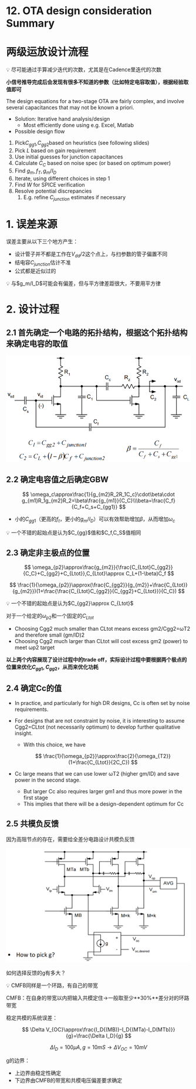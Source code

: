 # 12. OTA design consideration Summary

# 两级运放设计流程

<aside>
💡 尽可能通过手算减少迭代的次数，尤其是在Cadence里迭代的次数

</aside>

**小信号推导完成后会发现有很多不知道的参数（比如特定电容取值），根据经验取值即可**

The design equations for a two-stage OTA are fairly complex, and involve several capacitances that may not be known a priori.

- Solution: Iterative hand analysis/design
    - Most efficiently done using e.g. Excel, Matlab
- Possible design flow
1. Pick$C_{gg1}$,$C_{gg2}$based on heuristics (see following slides)
2. Pick $L$  based on gain requirement
3. Use initial guesses for junction capacitances
4. Calculate $C_C$ based on noise spec (or based on optimum power)
5. Find $g_m,f_T,g_m/I_D$
6. Iterate, using different choices in step 1
7. Find $W$  for SPICE verification
8. Resolve potential discrepancies
    1. E.g. refine $C_{junction}$ estimates if necessary

# 1. 误差来源

误差主要从以下三个地方产生：

- 设计管子并不都是工作在$V_{dd}/2$这个点上，与扫参数的管子偏置不同
- 结电容$C_{junction}$估计不准
- 公式都是近似过的

<aside>
💡 与$g_m/I_D$可能会有偏差，但与平方律差距很大，不要用平方律

</aside>

# 2. 设计过程

## 2.1 首先确定一个电路的拓扑结构，根据这个拓扑结构来确定电容的取值

![Untitled](IMAGE/Untitled.png)

## 2.2 确定电容值之后确定GBW

$$
\omega_c\approx\frac{1}{g_{m2}R_2R_1C_c}\cdot\beta\cdot g_{m1}R_1g_{m2}R_2=\beta\frac{g_{m1}}{C_C}\\\beta=\frac{C_f}{C_f+C_s+C_{gg1}}
$$

- 小的$C_{gg1}$（更高的$f_t$，更小的$g_m/I_D$）可以有效帮助增加$\beta$，从而增加$\omega_c$

<aside>
💡 一个不错的起始点是认为$C_{gg}$值和$C_f,C_S$值相同

</aside>

## 2.3 确定非主极点的位置

$$
\omega_{p2}\approx\frac{g_{m2}}{\frac{C_{Ltot}C_{gg2}}{C_C}+C_{gg2}+C_{Ltot}},C_{Ltot}\approx C_L+(1-\beta)C_f
$$

$$
\frac{1}{\omega_{p2}}\approx(\frac{C_{gg2}}{g_{m2}}+\frac{C_{Ltot}}{g_{m2}})(1+\frac{\frac{C_{Ltot}C_{gg2}}{C_{gg2}+C_{Ltot}}}{C_C})
$$

<aside>
💡 一个不错的起始点是认为$C_{gg2}\approx C_{Ltot}$

</aside>

对于一个给定的$\omega_{p2}$和一个固定的$C_{Ltot}$

- Choosing Cgg2 much smaller than CLtot means excess gm2/Cgg2=ωT2 and
therefore small (gm/ID)2
- Choosing Cgg2 much larger than CLtot will cost excess gm2 (power) to meet
ωp2 target

**以上两个内容展现了设计过程中的trade off，实际设计过程中要根据两个极点的位置来优化$C_{gg1},C_{gg2}$，从而来优化功耗**

## 2.4 确定Cc的值

- In practice, and particularly for high DR designs, Cc is often set by noise requirements.
- For designs that are not constraint by noise, it is interesting to assume Cgg2=CLtot (not necessarily optimum) to develop further qualitative insight.
    - With this choice, we have
    
    $$
    \frac{1}{\omega_{p2}}\approx\frac{2}{\omega_{T2}}(1+\frac{C_{Ltot}}{2C_C})
    $$
    
- Cc large means that we can use lower ωT2 (higher gm/ID) and save power in the second stage.
    - But larger Cc also requires larger gm1 and thus more power in the first stage
    - This implies that there will be a design-dependent optimum for Cc

## 2.5 共模负反馈

因为高阻节点的存在，需要给全差分电路设计共模负反馈

![Untitled](IMAGE/Untitled%201.png)

如何选择反馈的g有多大？

<aside>
💡 CMFB同样是一个环路，有自己的带宽

</aside>

CMFB：在自身的带宽以内把输入共模定住$\to$一般取至少**30%**差分对的环路带宽

稳定共模的系统误差：

$$
\Delta V_{OC}\approx\frac{I_D{(MB)}-I_D{(MTa)-I_D(MTb)}}{g}=\frac{\Delta I_D}{g}
$$

$$
\Delta I_D=100\mu A,g=10mS\to\Delta V_{OC}=10mV
$$

g的边界：

- 上边界由稳定性确定
- 下边界由CMFB的带宽和共模电压偏差要求确定